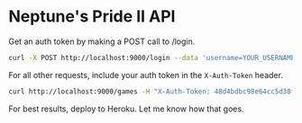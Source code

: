 Neptune's Pride II API
===

Get an auth token by making a POST call to /login.

```bash
curl -X POST http://localhost:9000/login --data 'username=YOUR_USERNAME&password=YOUR_PASSWORD'
```

For all other requests, include your auth token in the `X-Auth-Token` header.

```bash
curl http://localhost:9000/games -H "X-Auth-Token: 48d4bdbc98e64cc5d38fc361e6d9a39f"
```

For best results, deploy to Heroku. Let me know how that goes.
